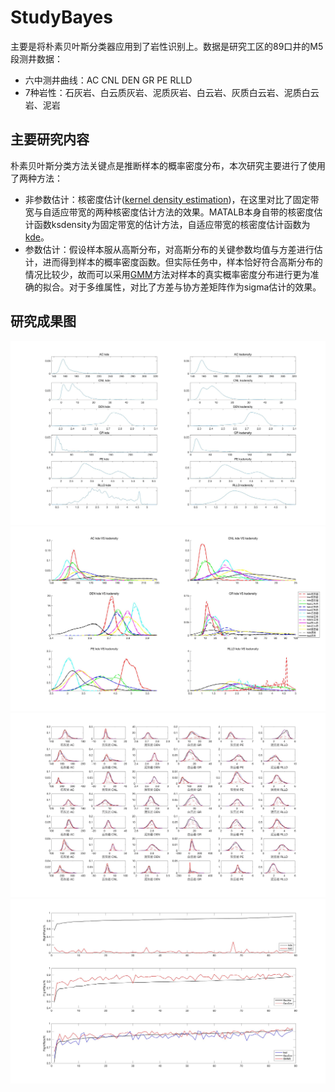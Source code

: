 # StudyBayes
主要是将朴素贝叶斯分类器应用到了岩性识别上。数据是研究工区的89口井的M5段测井数据： 
   
* 六中测井曲线：AC CNL DEN GR PE RLLD     
* 7种岩性：石灰岩、白云质灰岩、泥质灰岩、白云岩、灰质白云岩、泥质白云岩、泥岩

## 主要研究内容
朴素贝叶斯分类方法关键点是推断样本的概率密度分布，本次研究主要进行了使用了两种方法：

- 非参数估计：核密度估计([kernel density estimation](https://en.wikipedia.org/wiki/Kernel_density_estimation))，在这里对比了固定带宽与自适应带宽的两种核密度估计方法的效果。MATALB本身自带的核密度估计函数ksdensity为固定带宽的估计方法，自适应带宽的核密度估计函数为[kde](http://cn.mathworks.com/matlabcentral/fileexchange/14034-kernel-density-estimator)。  
- 参数估计：假设样本服从高斯分布，对高斯分布的关键参数均值与方差进行估计，进而得到样本的概率密度函数。但实际任务中，样本恰好符合高斯分布的情况比较少，故而可以采用[GMM](https://en.wikipedia.org/wiki/Mixture_model#Gaussian_mixture_model)方法对样本的真实概率密度分布进行更为准确的拟合。对于多维属性，对比了方差与协方差矩阵作为sigma估计的效果。

## 研究成果图
![ksd kde 对比图1](https://github.com/SmileEan2/StudyBayes/blob/master/Figures/kdeVSksd.jpg)
![ksd kde 对比图2](https://github.com/SmileEan2/StudyBayes/blob/master/Figures/kdeVSksd2.jpg)
![AttKsdGauGMM3](https://github.com/SmileEan2/StudyBayes/blob/master/Figures/AttKsdGauGMM3.jpg)
![RightRateCompare](https://github.com/SmileEan2/StudyBayes/blob/master/Figures/RightRateCompare.jpg)
